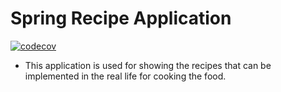 # Spring Recipe Application
[![codecov](https://codecov.io/gh/mananaggarwal2001/Spring-reactive-Programming-Demonstration/graph/badge.svg?token=HKNWR4FJRA)](https://codecov.io/gh/mananaggarwal2001/Spring-reactive-Programming-Demonstration)
- This application is used for showing the recipes that can be implemented in the real life for cooking the food.